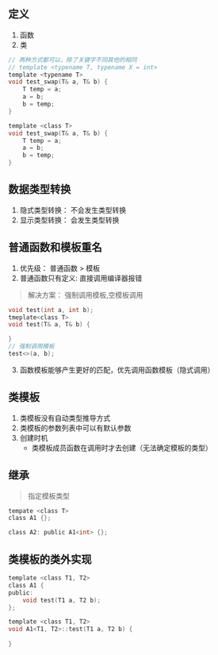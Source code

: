 ## 定义
1. 函数
2. 类
```c
// 两种方式都可以，除了关键字不同其他的相同
// template <typename T, typename X = int>
template <typename T> 
void test_swap(T& a, T& b) {
    T temp = a;
    a = b;
    b = temp;
}

template <class T> 
void test_swap(T& a, T& b) {
    T temp = a;
    a = b;
    b = temp;
}
```
## 数据类型转换
1. 隐式类型转换： 不会发生类型转换
2. 显示类型转换： 会发生类型转换

## 普通函数和模板重名
1. 优先级： 普通函数 > 模板
2. 普通函数只有定义: 直接调用编译器报错
> 解决方案： 强制调用模板,空模板调用
```c
void test(int a, int b);
tmeplate<class T>
void test(T& a, T& b) {

}
// 强制调用模板
test<>(a, b);
```
3. 函数模板能够产生更好的匹配，优先调用函数模板（隐式调用）

## 类模板
1. 类模板没有自动类型推导方式
2. 类模板的参数列表中可以有默认参数
3. 创建时机
   * 类模板成员函数在调用时才去创建（无法确定模板的类型）
  
   
## 继承
> 指定模板类型

```c
tempate <class T> 
class A1 {};

class A2: public A1<int> {};
```

## 类模板的类外实现
```c
template <class T1, T2>
class A1 {
public:
    void test(T1 a, T2 b);
};

template <class T1, T2>
void A1<T1, T2>::test(T1 a, T2 b) {
    
}
```